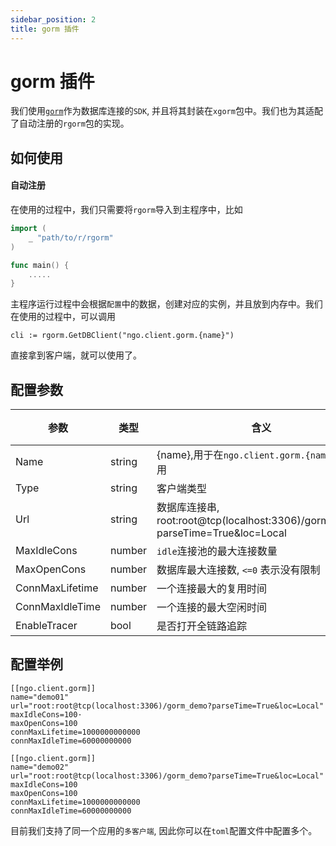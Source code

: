 ```yaml
---
sidebar_position: 2
title: gorm 插件
---
```


# gorm 插件
我们使用[`gorm`](https://github.com/go-gorm/gorm)作为数据库连接的`SDK`, 并且将其封装在`xgorm`包中。我们也为其适配了自动注册的`rgorm`包的实现。

## 如何使用
#### 自动注册
在使用的过程中，我们只需要将`rgorm`导入到主程序中，比如
```go
import (
    _ "path/to/r/rgorm"
)

func main() {
    .....
}
```
主程序运行过程中会根据`配置`中的数据，创建对应的实例，并且放到内存中。我们在使用的过程中，可以调用
```
cli := rgorm.GetDBClient("ngo.client.gorm.{name}")
```
直接拿到客户端，就可以使用了。

## 配置参数
|参数|类型|含义|默认值|
|----|----|----|----|
|Name|string|{name},用于在`ngo.client.gorm.{name}`中使用||
|Type|string|客户端类型|`mysql`|
|Url|string|数据库连接串, root:root@tcp(localhost:3306)/gorm_demo?parseTime=True&loc=Local||
|MaxIdleCons|number|`idle`连接池的最大连接数量||
|MaxOpenCons|number|数据库最大连接数, `<=0` 表示没有限制|`0`|
|ConnMaxLifetime|number|一个连接最大的复用时间||
|ConnMaxIdleTime|number|一个连接的最大空闲时间||
|EnableTracer|bool|是否打开全链路追踪|`false`|

## 配置举例
```
[[ngo.client.gorm]]
name="demo01"
url="root:root@tcp(localhost:3306)/gorm_demo?parseTime=True&loc=Local"
maxIdleCons=100·
maxOpenCons=100
connMaxLifetime=1000000000000
connMaxIdleTime=60000000000

[[ngo.client.gorm]]
name="demo02"
url="root:root@tcp(localhost:3306)/gorm_demo?parseTime=True&loc=Local"
maxIdleCons=100
maxOpenCons=100
connMaxLifetime=1000000000000
connMaxIdleTime=60000000000
```
目前我们支持了同一个应用的`多客户端`, 因此你可以在`toml`配置文件中配置多个。